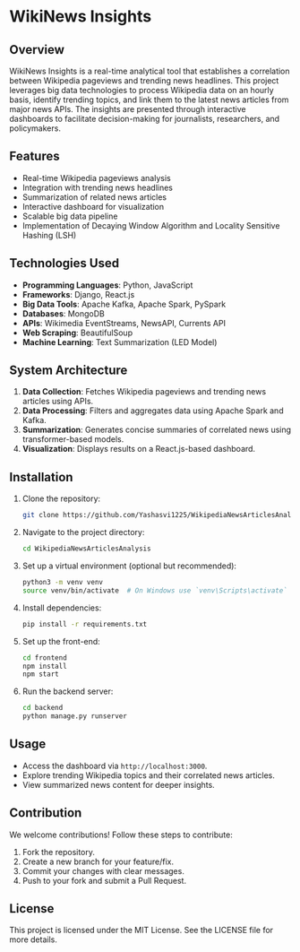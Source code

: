 # WikiNews Insights

## Overview
WikiNews Insights is a real-time analytical tool that establishes a correlation between Wikipedia pageviews and trending news headlines. This project leverages big data technologies to process Wikipedia data on an hourly basis, identify trending topics, and link them to the latest news articles from major news APIs. The insights are presented through interactive dashboards to facilitate decision-making for journalists, researchers, and policymakers.

## Features
- Real-time Wikipedia pageviews analysis
- Integration with trending news headlines
- Summarization of related news articles
- Interactive dashboard for visualization
- Scalable big data pipeline
- Implementation of Decaying Window Algorithm and Locality Sensitive Hashing (LSH)

## Technologies Used
- **Programming Languages**: Python, JavaScript
- **Frameworks**: Django, React.js
- **Big Data Tools**: Apache Kafka, Apache Spark, PySpark
- **Databases**: MongoDB
- **APIs**: Wikimedia EventStreams, NewsAPI, Currents API
- **Web Scraping**: BeautifulSoup
- **Machine Learning**: Text Summarization (LED Model)

## System Architecture
1. **Data Collection**: Fetches Wikipedia pageviews and trending news articles using APIs.
2. **Data Processing**: Filters and aggregates data using Apache Spark and Kafka.
3. **Summarization**: Generates concise summaries of correlated news using transformer-based models.
4. **Visualization**: Displays results on a React.js-based dashboard.

## Installation
1. Clone the repository:
   ```sh
   git clone https://github.com/Yashasvi1225/WikipediaNewsArticlesAnalysis.git
   ```
2. Navigate to the project directory:
   ```sh
   cd WikipediaNewsArticlesAnalysis
   ```
3. Set up a virtual environment (optional but recommended):
   ```sh
   python3 -m venv venv
   source venv/bin/activate  # On Windows use `venv\Scripts\activate`
   ```
4. Install dependencies:
   ```sh
   pip install -r requirements.txt
   ```
5. Set up the front-end:
   ```sh
   cd frontend
   npm install
   npm start
   ```
6. Run the backend server:
   ```sh
   cd backend
   python manage.py runserver
   ```

## Usage
- Access the dashboard via `http://localhost:3000`.
- Explore trending Wikipedia topics and their correlated news articles.
- View summarized news content for deeper insights.

## Contribution
We welcome contributions! Follow these steps to contribute:
1. Fork the repository.
2. Create a new branch for your feature/fix.
3. Commit your changes with clear messages.
4. Push to your fork and submit a Pull Request.

## License
This project is licensed under the MIT License. See the LICENSE file for more details.
